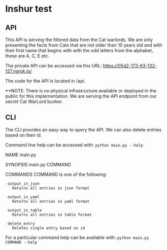 # Inshur test

## API

This API is serving the filtered data from the Cat warlords. We are only presenting the facts from Cats that are not older than 10 years old and with their first name that begins with with the odd letters from the alphabet, these are A, C, E etc.

The private API can be accessed via this URL:
https://05d2-173-63-132-127.ngrok.io/

The code for the API is located in <ROOT>/api.

**NOTE: There is no physical infrastructure available or deployed in the public for this implementation. We are serving the API endpoint from our secret Cat WarLord bunker.

## CLI

The CLI  provides an easy way to query the API. We can also delete entries based on their id.

Command line help can be accessed with: `python main.py --help`

NAME
    main.py

SYNOPSIS
    main.py COMMAND

COMMANDS
    COMMAND is one of the following:

     output_in_json
       Returns all entries in json format

     output_in_yaml
       Returns all entries in yaml format

     output_in_table
       Returns all entries in table format

     delete_entry
       Deletes single entry based on id

For a particular command help can be available with:
`python main.py COMMAND --help`
